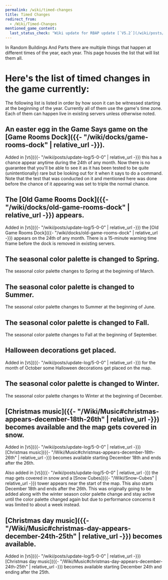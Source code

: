 ```yaml
---
permalink: /wiki/timed-changes
title: Timed Changes
redirect_from:
  - /Wiki/Timed-Changes
mentioned_game_content:
  last_status_check: "Wiki update for RBAP update [`V5.2`](/wiki/posts/update-log/5-2-0)"
---
```


In Random Buildings And Parts there are multiple things that happen at different times of the year, each year. This page houses the list that will list them all.

# Here's the list of timed changes in the game currently:

The following list is listed in order by how soon it can be witnessed starting at the beginning of the year. Currently all of them use the game's time zone. Each of them can happen live in existing servers unless otherwise noted.

## An easter egg in the Game Says game on the [Game Rooms Dock]({{- "/wiki/docks/game-rooms-dock" | relative_url -}}).

Added in [`V5`]({{- "/wiki/posts/update-log/5-0-0" | relative_url -}}) this has a chance appear anytime during the 24th of any month. Now there is no guarantee that you'll be able to see it as it has been tested to be quite (unintentionally) rare but be looking out for it when it says to do a command. Note that the test that was conducted on it and mentioned here was done before the chance of it appearing was set to triple the normal chance.

## The [Old Game Rooms Dock]({{- "/wiki/docks/old-game-rooms-dock" | relative_url -}}) appears.

Added in [`V5`]({{- "/wiki/posts/update-log/5-0-0" | relative_url -}}) the [Old Game Rooms Dock]({{- "/wiki/docks/old-game-rooms-dock" | relative_url -}}) appears on the 24th of any month. There is a 15-minute warning time frame before the dock is removed in existing servers.

## The seasonal color palette is changed to Spring.

The seasonal color palette changes to Spring at the beginning of March.

## The seasonal color palette is changed to Summer.

The seasonal color palette changes to Summer at the beginning of June.

## The seasonal color palette is changed to Fall.

The seasonal color palette changes to Fall at the beginning of September.

## Halloween decorations get placed.

Added in [`V5`]({{- "/wiki/posts/update-log/5-0-0" | relative_url -}}) for the month of October some Halloween decorations get placed on the map.

## The seasonal color palette is changed to Winter.

The seasonal color palette changes to Winter at the beginning of December.

## [Christmas music]({{- "/Wiki/Music#christmas-appears-december-18th-26th" | relative_url -}}) becomes available and the map gets covered in snow.

Added in [`V5`]({{- "/wiki/posts/update-log/5-0-0" | relative_url -}}) [Christmas music]({{- "/Wiki/Music#christmas-appears-december-18th-26th" | relative_url -}}) becomes available starting December 18th and ends after the 26th.

Also added in [`V5`]({{- "/wiki/posts/update-log/5-0-0" | relative_url -}}) the map gets covered in snow and a [Snow Cubes]({{- "/Wiki/Snow-Cubes" | relative_url -}}) tower appears near the start of the map. This also starts December 18th and ends after the 26th. This was originally going to be added along with the winter season color palette change and stay active until the color palette changed again but due to performance concerns it was limited to about a week instead.

## [Christmas day music]({{- "/Wiki/Music#christmas-day-appears-december-24th-25th" | relative_url -}}) becomes available.

Added in [`V5`]({{- "/wiki/posts/update-log/5-0-0" | relative_url -}}) [Christmas day music]({{- "/Wiki/Music#christmas-day-appears-december-24th-25th" | relative_url -}}) becomes available starting December 24th and ending after the 25th.